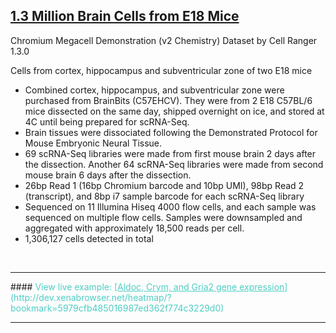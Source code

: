 ## [1.3 Million Brain Cells from E18 Mice](https://support.10xgenomics.com/single-cell/datasets/1M_neurons)
Chromium Megacell Demonstration (v2 Chemistry) Dataset by Cell Ranger 1.3.0

Cells from cortex, hippocampus and subventricular zone of two E18 mice


* Combined cortex, hippocampus, and subventricular zone were purchased from BrainBits (C57EHCV). They were from 2 E18 C57BL/6 mice dissected on the same day, shipped overnight on ice, and stored at 4C until being prepared for scRNA-Seq.
* Brain tissues were dissociated following the Demonstrated Protocol for Mouse Embryonic Neural Tissue.
* 69 scRNA-Seq libraries were made from first mouse brain 2 days after the dissection. Another 64 scRNA-Seq libraries were made from second mouse brain 6 days after the dissection.
* 26bp Read 1 (16bp Chromium barcode and 10bp UMI), 98bp Read 2 (transcript), and 8bp i7 sample barcode for each scRNA-Seq library
* Sequenced on 11 Illumina Hiseq 4000 flow cells, and each sample was sequenced on multiple flow cells. Samples were downsampled and aggregated with approximately 18,500 reads per cell.
* 1,306,127 cells detected in total

<br>
<hr>
#### <span style="color:#4ecdc4">View live example: [<span style="color:#4ecdc4"><u>Aldoc, Crym, and Gria2 gene expression</u></span>](http://dev.xenabrowser.net/heatmap/?bookmark=5979cfb485016987ed362f774c3229d0)</span>
<hr>
